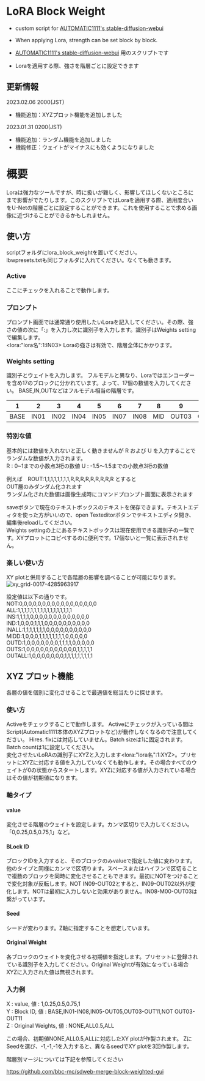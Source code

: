 # LoRA Block Weight
- custom script for [AUTOMATIC1111's stable-diffusion-webui](https://github.com/AUTOMATIC1111/stable-diffusion-webui) 
- When applying Lora, strength can be set block by block.

- [AUTOMATIC1111's stable-diffusion-webui](https://github.com/AUTOMATIC1111/stable-diffusion-webui) 用のスクリプトです
- Loraを適用する際、強さを階層ごとに設定できます

## 更新情報
2023.02.06 2000(JST)
- 機能追加：XYZプロット機能を追加しました

2023.01.31 0200(JST)
- 機能追加：ランダム機能を追加しました
- 機能修正：ウェイトがマイナスにも効くようになりました

# 概要
Loraは強力なツールですが、時に扱いが難しく、影響してほしくないところにまで影響がでたりします。このスクリプトではLoraを適用する際、適用度合いをU-Netの階層ごとに設定することができます。これを使用することで求める画像に近づけることができるかもしれません。

## 使い方
scriptフォルダにlora_block_weightを置いてください。  
lbwpresets.txtも同じフォルダに入れてください。なくても動きます。

### Active  
ここにチェックを入れることで動作します。

### プロンプト
プロンプト画面では通常通り使用したいLoraを記入してください。その際、強さの値の次に「:」を入力し次に識別子を入力します。識別子はWeights setting で編集します。  
\<lora:"lora名":1:IN03>
Loraの強さは有効で、階層全体にかかります。

### Weights setting
識別子とウェイトを入力します。
フルモデルと異なり、Loraではエンコーダーを含め17のブロックに分かれています。よって、17個の数値を入力してください。
BASE,IN,OUTなどはフルモデル相当の階層です。

|1|2|3|4|5|6|7|8|9|10|11|12|13|14|15|16|17|  
|-|-|-|-|-|-|-|-|-|-|-|-|-|-|-|-|-|  
|BASE|IN01|IN02|IN04|IN05|IN07|IN08|MID|OUT03|OUT04|OUT05|OUT06|OUT07|OUT08|OUT09|OUT10|OUT11|

### 特別な値
基本的には数値を入れないと正しく動きませんが R および U を入力することでランダムな数値が入力されます。  
R : 0~1までの小数点3桁の数値
U : -1.5～1.5までの小数点3桁の数値

例えば　ROUT:1,1,1,1,1,1,1,1,R,R,R,R,R,R,R,R,R  とすると  
OUT層のみダンダム化されます  
ランダム化された数値は画像生成時にコマンドプロンプト画面に表示されます

saveボタンで現在のテキストボックスのテキストを保存できます。テキストエディタを使った方がいいので、open Texteditorボタンでテキストエディタ開き、編集後reloadしてください。  
Weights settingの上にあるテキストボックスは現在使用できる識別子の一覧です。XYプロットにコピペするのに便利です。17個ないと一覧に表示されません。

### 楽しい使い方
XY plotと併用することで各階層の影響を調べることが可能になります。  
![xy_grid-0017-4285963917](https://user-images.githubusercontent.com/122196982/215341315-493ce5f9-1d6e-4990-a38c-6937e78c6b46.jpg)

設定値は以下の通りです。  
NOT:0,0,0,0,0,0,0,0,0,0,0,0,0,0,0,0,0  
ALL:1,1,1,1,1,1,1,1,1,1,1,1,1,1,1,1,1  
INS:1,1,1,1,0,0,0,0,0,0,0,0,0,0,0,0,0  
IND:1,0,0,0,1,1,1,0,0,0,0,0,0,0,0,0,0  
INALL:1,1,1,1,1,1,1,0,0,0,0,0,0,0,0,0,0  
MIDD:1,0,0,0,1,1,1,1,1,1,1,1,0,0,0,0,0  
OUTD:1,0,0,0,0,0,0,0,1,1,1,1,0,0,0,0,0  
OUTS:1,0,0,0,0,0,0,0,0,0,0,0,1,1,1,1,1  
OUTALL:1,0,0,0,0,0,0,0,1,1,1,1,1,1,1,1,1 

## XYZ プロット機能
各層の値を個別に変化させることで最適値を総当たりに探せます。
### 使い方 
Activeをチェックすることで動作します。 Activeにチェックが入っている間はScript(Automatic1111本体のXYZプロットなど)が動作しなくなるので注意してください。 Hires. fixには対応していません。Batch sizeは1に固定されます。Batch countは1に設定してください。  
変化させたいLoRAの識別子にXYZと入力します\<lora:"lora名":1:XYZ>。プリセットにXYZに対応する値を入力していなくても動作します。その場合すべてのウェイトが0の状態からスタートします。XYZに対応する値が入力されている場合はその値が初期値になります。
### 軸タイプ
#### value
変化させる階層のウェイトを設定します。カンマ区切りで入力してください。「0,0.25,0.5,0.75,1」など。

#### BLock ID
ブロックIDを入力すると、そのブロックのみvalueで指定した値に変わります。他のタイプと同様にカンマで区切ります。スペースまたはハイフンで区切ることで複数のブロックを同時に変化させることもできます。最初にNOTをつけることで変化対象が反転します。NOT IN09-OUT02とすると、IN09-OUT02以外が変化します。NOTは最初に入力しないと効果がありません。IN08-M00-OUT03は繋がっています。

#### Seed
シードが変わります。Z軸に指定することを想定しています。

#### Original Weight
各ブロックのウェイトを変化させる初期値を指定します。プリセットに登録されている識別子を入力してください。Original Weightが有効になっている場合XYZに入力された値は無視されます。

### 入力例
X : value, 値 : 1,0.25,0.5,0.75,1  
Y : Block ID, 値 : BASE,IN01-IN08,IN05-OUT05,OUT03-OUT11,NOT OUT03-OUT11  
Z : Original Weights, 値 : NONE,ALL0.5,ALL  

この場合、初期値NONE,ALL0.5,ALLに対応したXY plotが作製されます。
ZにSeedを選び、-1,-1,-1を入力すると、異なるseedでXY plotを3回作製します。


階層別マージについては下記を参照してください

https://github.com/bbc-mc/sdweb-merge-block-weighted-gui
